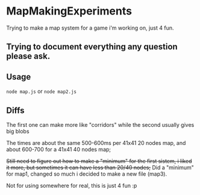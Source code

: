 # MapMakingExperiments
Trying to make a map system for a game i'm working on, just 4 fun.

## Trying to document everything any question please ask.

## Usage
`node map.js` or `node map2.js`

## Diffs
The first one can make more like "corridors" while the second usually gives big blobs

The times are about the same 500-600ms per 41x41 20 nodes map, and about 600-700 for a 41x41 40 nodes map;

~~Still need to figure out how to make a "minimum" for the first sistem, i liked it more, but sometimes it can have less than 20/40 nodes;~~ Did a "minimum" for map1, changed so much i decided to make a new file (map3).

Not for using somewhere for real, this is just 4 fun :p

